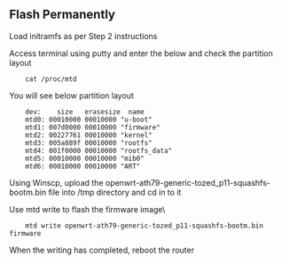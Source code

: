 ## Flash Permanently

Load initramfs as per Step 2 instructions

Access terminal using putty and enter the below and check the partition layout

        cat /proc/mtd

You will see below partition layout

        dev:    size   erasesize  name
        mtd0: 00010000 00010000 "u-boot"
        mtd1: 007d0000 00010000 "firmware"
        mtd2: 00227761 00010000 "kernel"
        mtd3: 005a889f 00010000 "rootfs"
        mtd4: 001f0000 00010000 "rootfs_data"
        mtd5: 00010000 00010000 "mib0"
        mtd6: 00010000 00010000 "ART"

Using Winscp, upload the openwrt-ath79-generic-tozed_p11-squashfs-bootm.bin file into /tmp directory and cd in to it

Use mtd write to flash the firmware image\

        mtd write openwrt-ath79-generic-tozed_p11-squashfs-bootm.bin firmware

When the writing has completed, reboot the router
